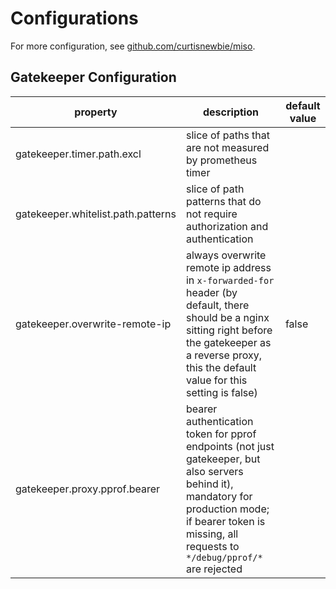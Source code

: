 # Configurations

For more configuration, see [github.com/curtisnewbie/miso](https://github.com/CurtisNewbie/miso/blob/main/doc/config.md).

## Gatekeeper Configuration

| property                           | description                                                                                                                                                                                                   | default value |
| ---------------------------------- | ------------------------------------------------------------------------------------------------------------------------------------------------------------------------------------------------------------- | ------------- |
| gatekeeper.timer.path.excl         | slice of paths that are not measured by prometheus timer                                                                                                                                                      |               |
| gatekeeper.whitelist.path.patterns | slice of path patterns that do not require authorization and authentication                                                                                                                                   |               |
| gatekeeper.overwrite-remote-ip     | always overwrite remote ip address in `x-forwarded-for` header (by default, there should be a nginx sitting right before the gatekeeper as a reverse proxy, this the default value for this setting is false) | false         |
| gatekeeper.proxy.pprof.bearer      | bearer authentication token for pprof endpoints (not just gatekeeper, but also servers behind it), mandatory for production mode; if bearer token is missing, all requests to `*/debug/pprof/*` are rejected  |               |